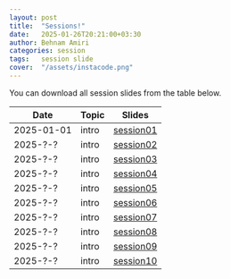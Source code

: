 ```yaml
---
layout: post
title:  "Sessions!"
date:   2025-01-26T20:21:00+03:30
author: Behnam Amiri
categories: session
tags:	session slide
cover:  "/assets/instacode.png"
---
```


You can download all session slides from the table below.


| Date       | Topic | Slides     |
|------------|-----|----------------|
| 2025-01-01 | intro | [session01](/slides/session01.pdf) |
| 2025-?-? | intro | [session02](/slides/session02.pdf) |
| 2025-?-? | intro | [session03](/slides/session03.pdf) |
| 2025-?-? | intro | [session04](/slides/session04.pdf) |
| 2025-?-? | intro | [session05](/slides/session05.pdf) |
| 2025-?-? | intro | [session06](/slides/session06.pdf) |
| 2025-?-? | intro | [session07](/slides/session07.pdf) |
| 2025-?-? | intro | [session08](/slides/session08.pdf) |
| 2025-?-? | intro | [session09](/slides/session09.pdf) |
| 2025-?-? | intro | [session10](/slides/session10.pdf) |
